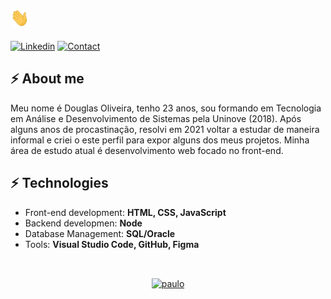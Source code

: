 <h2> <img src="https://raw.githubusercontent.com/ABSphreak/ABSphreak/master/gifs/Hi.gif" width="30px"></h2>


[![Linkedin](https://img.shields.io/badge/SUPPORT%20AT-LINKEDIN-blue?style=for-the-badge&logo=linkedin)](https://www.linkedin.com/in/d0ugui/) 
[![Contact](https://img.shields.io/badge/CONTACT-GMAIL-Blue?style=for-the-badge&logo=gmail&logoColor=white)](mailto:douglaspo_97@outlook.com)

## ⚡ About me
Meu nome é Douglas Oliveira, tenho 23 anos, sou formando em Tecnologia em Análise e Desenvolvimento de Sistemas pela Uninove (2018). Após alguns anos de procastinação, resolvi em 2021 voltar a estudar de maneira informal e criei o este perfil para expor alguns dos meus projetos. Minha área de estudo atual é desenvolvimento web focado no front-end.

## ⚡ Technologies
- Front-end development: **HTML, CSS, JavaScript**
- Backend developmen: **Node**
- Database Management: **SQL/Oracle**
- Tools: **Visual Studio Code, GitHub, Figma**

<br>
<p align="center">
<a href="https://twitter.com/d0ugui_" target="_blank"><img align="center" src="https://simpleicons.org/icons/twitter.svg" alt="paulo" height="20" width="20" /></a>
</p>
<br>
